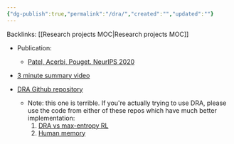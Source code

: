 ```yaml
---
{"dg-publish":true,"permalink":"/dra/","created":"","updated":""}
---
```


Backlinks: [[Research projects MOC\|Research projects MOC]]

- Publication:
	- [Patel, Acerbi, Pouget. NeurIPS 2020](https://papers.nips.cc/paper/2020/hash/c4fac8fb3c9e17a2f4553a001f631975-Abstract.html)

- [3 minute summary video](https://www.youtube.com/watch?v=1MJJkJd_umA)

- [DRA Github repository](https://github.com/nisheetpatel/DynamicResourceAllocator)
	- Note: this one is terrible. If you're actually trying to use DRA, please use the code from either of these repos which have much better implementation:
		1. [DRA vs max-entropy RL](https://github.com/nisheetpatel/DRA_vs_maxEntRL)
		2. [Human memory](https://github.com/nisheetpatel/human-memory)